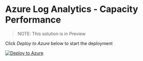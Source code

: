 # Azure Log Analytics - Capacity Performance

>NOTE: This solution is in Preview

Click *Deploy to Azure* below to start the deployment

[![Deploy to Azure](http://azuredeploy.net/deploybutton.png)](https://portal.azure.com/#create/Microsoft.Template/uri/https%3A%2F%2Fraw.githubusercontent.com%2Fkrnese%2Fazuredeploy%2Fmaster%2FOMS%2FMSOMS%2FSolutions%2FCapacityPerformance%2Fazuredeploy.json) 
